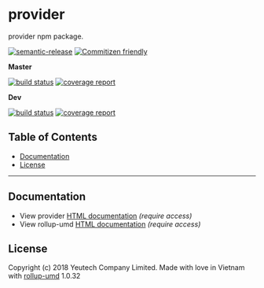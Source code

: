 # provider

provider npm package.

[![semantic-release](https://img.shields.io/badge/%20%20%F0%9F%93%A6%F0%9F%9A%80-semantic--release-e10079.svg)](https://github.com/semantic-release/semantic-release)
[![Commitizen friendly](https://img.shields.io/badge/commitizen-friendly-brightgreen.svg)](http://commitizen.github.io/cz-cli/)

**Master**

[![build status](https://module.kopaxgroup.com/bootstrap-styled/provider/badges/master/build.svg)](https://module.kopaxgroup.com/bootstrap-styled/provider/commits/master)
[![coverage report](https://module.kopaxgroup.com/bootstrap-styled/provider/badges/master/coverage.svg)](https://module.kopaxgroup.com/bootstrap-styled/provider/commits/master)

**Dev**

[![build status](https://module.kopaxgroup.com/bootstrap-styled/provider/badges/dev/build.svg)](https://module.kopaxgroup.com/bootstrap-styled/provider/commits/dev)
[![coverage report](https://module.kopaxgroup.com/bootstrap-styled/provider/badges/dev/coverage.svg)](https://module.kopaxgroup.com/bootstrap-styled/provider/commits/dev)


## Table of Contents

  - [Documentation](#documentation)
  - [License](#license)

---

## Documentation

  - View provider [HTML documentation](https://bootstrap-styled.yeutech.com/provider) *(require access)*
  - View rollup-umd [HTML documentation](https://dev-tools.yeutech.com/rollup-umd) *(require access)*

## License

Copyright (c) 2018 Yeutech Company Limited. Made with love in Vietnam with [rollup-umd](https://module.kopaxgroup.com/dev-tools/rollup-umd/tags/v1.0.32) 1.0.32

